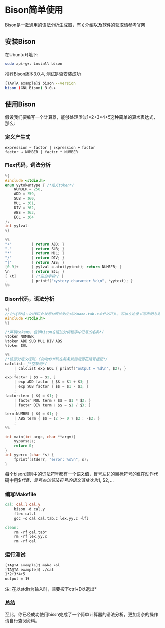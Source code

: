 # Bison简单使用

Bison是一款通用的语法分析生成器，有关介绍以及软件的获取请参考官网

[GNU Bison]: https://www.gnu.org/software/bison/



## 安装Bison

在Ubuntu环境下: 

```bash
sudo apt-get install bison
```

推荐Bison版本3.0.4, 测试是否安装成功

```bash
[TA@TA example]$ bison --version
bison (GNU Bison) 3.0.4
```

## 使用Bison

假设我们要编写一个计算器，能够处理类似1\*2+3\*4+5这种简单的算术表达式，那么:

### 定义产生式

```
expression → factor | expression + factor
factor → NUMBER | factor * NUMBER
```

### Flex代码，词法分析

```c
%{
#include <stdio.h>
enum yytokentype { /*定义token*/
	NUMBER = 258,
	ADD = 259,
	SUB = 260,
	MUL = 261,
	DIV = 262,
	ABS = 263,
	EOL = 264
};
int yylval;
%}

%%
"+"			{ return ADD; }
"-"			{ return SUB; }
"*" 		{ return MUL; }
"/" 		{ return DIV; }
"|" 		{ return ABS; }
[0-9]+		{ yylval = atoi(yytext); return NUMBER; }
\n 			{ return EOL; }
[ \t] 		{ /*空白字符*/ }
.			{ printf("mystery character %c\n", *yytext); }
%%
```

### Bison代码，语法分析

```c
%{
//在%{和%}中的代码会被原样照抄到生成的name.tab.c文件的开头，可以在这里书写声明与定义
#include <stdio.h>
%}

/*声明tokens，告诉bison在语法分析程序中记号的名称*/
%token NUMBER
%token ADD SUB MUL DIV ABS
%token EOL

%%
/*该部分定义规则，C的动作代码在每条规则后用花括号括起*/
calclist: /*空规则*/
	| calclist exp EOL { printf("output = %d\n", $2); }
	;
exp:factor { $$ = $1; }
	| exp ADD factor { $$ = $1 + $3; }
	| exp SUB factor { $$ = $1 - $3; }
	;
factor:term { $$ = $1; }
	| factor MUL term { $$ = $1 * $3; }
	| factor DIV term { $$ = $1 / $3; }
	;
term:NUMBER { $$ = $1; }
	| ABS term { $$ = $2 >= 0 ? $2 : -$2; }
	;
%%

int main(int argc, char **argv){
    yyparse();
    return 0;
}
int yyerror(char *s) {
    fprintf(stderr, "error: %s\n", s);
}
```

每个bison规则中的词法符号都有一个语义值，冒号左边的目标符号的值在动作代码中用$$代替，冒号右边语法符号的语义值依次为$1, $2, ...

### 编写Makefile

```makefile
cal: cal.l cal.y
	bison -d cal.y
	flex cal.l
	gcc -o cal cal.tab.c lex.yy.c -lfl

clean:
	rm -rf cal.tab*
	rm -rf lex.yy.c
	rm -rf cal
```

### 运行测试

```bash
[TA@TA example]$ make cal
[TA@TA example]$ ./cal
1*2+3*4+5
output = 19
```

注: 在以stdin为输入时，需要按下ctrl+D以退出* 

### 总结

至此，你已经成功使用bison完成了一个简单计算器的语法分析，更加复杂的操作请自行查阅资料。



